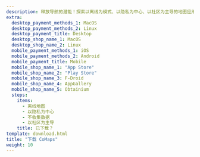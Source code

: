 ```yaml
---
description: 释放导航的潜能！探索以离线为模式、以隐私为中心、以社区为主导的地图应用
extra:
  desktop_payment_methods_1: MacOS
  desktop_payment_methods_2: Linux
  desktop_payment_title: Desktop
  desktop_shop_name_1: MacOS
  desktop_shop_name_2: Linux
  mobile_payment_methods_1: iOS
  mobile_payment_methods_2: Android
  mobile_payment_title: Mobile
  mobile_shop_name_1: "App Store"
  mobile_shop_name_2: "Play Store"
  mobile_shop_name_3: F-Droid
  mobile_shop_name_4: AppGallery
  mobile_shop_name_5: Obtainium
  steps:
    items:
      - 离线地图
      - 以隐私为中心
      - 不收集数据
      - 以社区为主导
    title: 已下载？
template: download.html
title: "下载 CoMaps"
weight: 10
---
```

